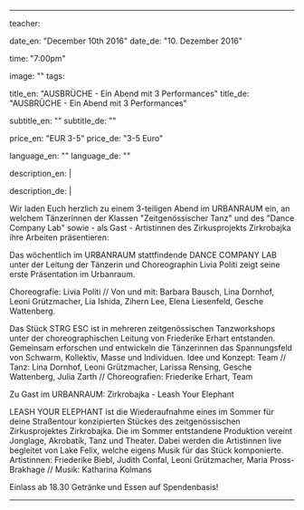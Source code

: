 
---
teacher: 

date_en: "December 10th 2016"
date_de: "10. Dezember 2016"

time: "7:00pm"

image: ""
tags: 

title_en:  "AUSBRÜCHE - Ein Abend mit 3 Performances"
title_de:  "AUSBRÜCHE - Ein Abend mit 3 Performances"

subtitle_en: ""
subtitle_de: ""

price_en: "EUR 3-5"
price_de: "3-5 Euro"

language_en: ""
language_de: ""

description_en: |


description_de: |

  Wir laden Euch herzlich zu einem 3-teiligen Abend im URBANRAUM ein, an welchem Tänzerinnen der Klassen "Zeitgenössischer Tanz" und des "Dance Company Lab" sowie - als Gast - Artistinnen des Zirkusprojekts Zirkrobajka ihre Arbeiten präsentieren:
  
  Das wöchentlich im URBANRAUM stattfindende DANCE COMPANY LAB unter der Leitung der Tänzerin und Choreographin Livia Politi zeigt seine erste Präsentation im Urbanraum.
  
  Choreografie: Livia Politi // Von und mit: Barbara Bausch, Lina Dornhof, Leoni Grützmacher, Lia Ishida, Zihern Lee, Elena Liesenfeld, Gesche Wattenberg.

  Das Stück STRG ESC ist in mehreren zeitgenössischen Tanzworkshops unter der choreographischen Leitung von Friederike Erhart entstanden. Gemeinsam erforschen und entwickeln die Tänzerinnen das Spannungsfeld von Schwarm, Kollektiv, Masse und Individuen.
  Idee und Konzept: Team // Tanz: Lina Dornhof, Leoni Grützmacher, Larissa Rensing, Gesche Wattenberg, Julia Zarth // Choreografien: Friederike Erhart, Team
  
  Zu Gast im URBANRAUM:
  Zirkrobajka - Leash Your Elephant
  
  LEASH YOUR ELEPHANT ist die Wiederaufnahme eines im Sommer für deine Straßentour konzipierten Stückes des zeitgenössischen Zirkusprojektes Zirkrobajka. Die im Sommer entstandene Produktion vereint Jonglage, Akrobatik, Tanz und Theater. Dabei werden die Artistinnen live begleitet von Lake Felix, welche eigens Musik für das Stück komponierte.
  Artistinnen: Friederike Biebl, Judith Confal, Leoni Grützmacher, Maria Pross-Brakhage // Musik: Katharina Kolmans
  
  Einlass ab 18.30
  Getränke und Essen auf Spendenbasis!


---
